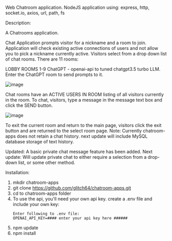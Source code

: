 Web Chatroom application. 
NodeJS application using: express, http, socket.io, axios, url, path, fs
 
Description:

A Chatrooms application.

Chat Application prompts visitor for a nickname and a room to join.  
Application will check existing active connections of users and not allow you to pick a nickname currently active.
Visitors select from a drop down list of chat rooms.  There are 11 rooms:

LOBBY
ROOMS 1-9
ChatGPT - openai-api to tuned chatgpt3.5 turbo LLM.  Enter the ChatGPT room to send prompts to it.

![image](https://github.com/glitch64/chatroom-apps/assets/6064068/e1e5b7e0-eab4-4da8-a68c-f6c183d43f3d)

Chat rooms have an ACTIVE USERS IN ROOM listing of all visitors currently in the room.
To chat, visitors, type a message in the message text box and click the SEND button.

![image](https://github.com/glitch64/chatroom-apps/assets/6064068/93cc3008-7936-4a2f-bc56-48b18a427a5a)

To exit the current room and return to the main page, visitors click the exit button and are returned to the select room page.
Note:  Currently chatroom-apps does not retain a chat history.  next update will include MySQL database storage of text history.

Updated:  A basic private chat message feature has been added.
Next update:  Will update private chat to either require a selection from a drop-down list, or some other method. 

Installation:
1. mkdir chatroom-apps
2. git clone https://github.com/glitch64/chatroom-apps.git
3. cd to chatroom-apps folder
4. To use the api, you'll need your own api key. create a .env file and include your own key:
   ```
   Enter following to .env file:
   OPENAI_API_KEY=#### enter your api key here ######
   ```
5. npm update
6. npm install




